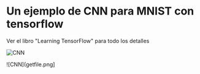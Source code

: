 # Un ejemplo de CNN para MNIST con tensorflow

Ver el libro "Learning TensorFlow" para todo los detalles

![CNN](file:///getfile.png "Logo Title Text 1")


![CNN](getfile.png]
